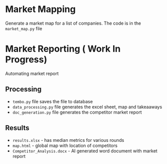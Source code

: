 # Market Mapping

Generate a market map for a list of companies. The code is in the `market_map.py` file

# Market Reporting ( Work In Progress)

Automating market report

## Processing

- `tembo.py` file saves the file to database
- `data_processing.py` file generates the excel sheet, map and takeaaways
- `doc_generation.py` file generates the competitor market report

## Results

- `results.xlsx` - has median metrics for various rounds
- `map.html` - global map with location of competitors
- `Competitor_Analysis.docx` - AI generated word document with market report
